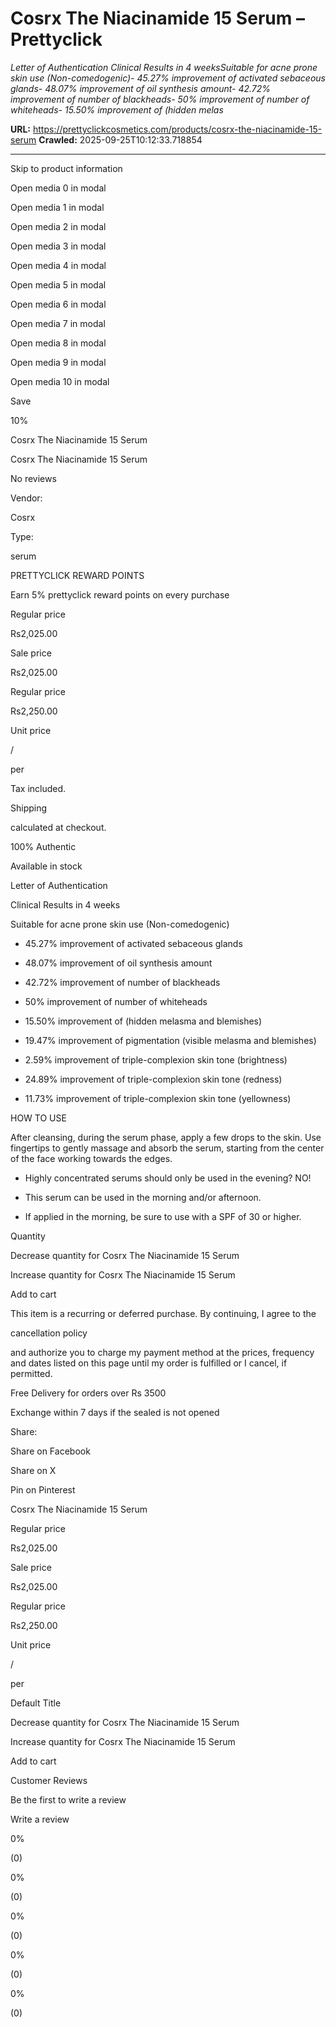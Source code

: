 # Cosrx The Niacinamide 15 Serum – Prettyclick

*Letter of Authentication Clinical Results in 4 weeksSuitable for acne prone skin use (Non-comedogenic)- 45.27% improvement of activated sebaceous glands- 48.07% improvement of oil synthesis amount- 42.72% improvement of number of blackheads- 50% improvement of number of whiteheads- 15.50% improvement of (hidden melas*

**URL:** https://prettyclickcosmetics.com/products/cosrx-the-niacinamide-15-serum
**Crawled:** 2025-09-25T10:12:33.718854

---

Skip to product information

Open media 0 in modal

Open media 1 in modal

Open media 2 in modal

Open media 3 in modal

Open media 4 in modal

Open media 5 in modal

Open media 6 in modal

Open media 7 in modal

Open media 8 in modal

Open media 9 in modal

Open media 10 in modal

Save

10%

Cosrx The Niacinamide 15 Serum

Cosrx The Niacinamide 15 Serum

No reviews

Vendor:

Cosrx

Type:

serum

PRETTYCLICK REWARD POINTS

Earn 5% prettyclick reward points on every purchase

Regular price

Rs2,025.00

Sale price

Rs2,025.00

Regular price

Rs2,250.00

Unit price

/

per

Tax included.

Shipping

calculated at checkout.

100% Authentic

Available in stock

Letter of Authentication

Clinical Results in 4 weeks

Suitable for acne prone skin use (Non-comedogenic)

- 45.27% improvement of activated sebaceous glands

- 48.07% improvement of oil synthesis amount

- 42.72% improvement of number of blackheads

- 50% improvement of number of whiteheads

- 15.50% improvement of (hidden melasma and blemishes)

- 19.47% improvement of pigmentation (visible melasma and blemishes)

- 2.59% improvement of triple-complexion skin tone (brightness)

- 24.89% improvement of triple-complexion skin tone (redness)

- 11.73% improvement of triple-complexion skin tone (yellowness)

HOW TO USE

After cleansing, during the serum phase, apply a few drops to the skin. Use fingertips to gently massage and absorb the serum, starting from the center of the face working towards the edges.

* Highly concentrated serums should only be used in the evening? NO!

* This serum can be used in the morning and/or afternoon.

* If applied in the morning, be sure to use with a SPF of 30 or higher.

Quantity

Decrease quantity for Cosrx The Niacinamide 15 Serum

Increase quantity for Cosrx The Niacinamide 15 Serum

Add to cart

This item is a recurring or deferred purchase. By continuing, I agree to the

cancellation policy

and authorize you to charge my payment method at the prices, frequency and dates listed on this page until my order is fulfilled or I cancel, if permitted.

Free Delivery for orders over Rs 3500

Exchange within 7 days if the sealed is not opened

Share:

Share on Facebook

Share on X

Pin on Pinterest

Cosrx The Niacinamide 15 Serum

Regular price

Rs2,025.00

Sale price

Rs2,025.00

Regular price

Rs2,250.00

Unit price

/

per

Default Title

Decrease quantity for Cosrx The Niacinamide 15 Serum

Increase quantity for Cosrx The Niacinamide 15 Serum

Add to cart

Customer Reviews

Be the first to write a review

Write a review

0%

(0)

0%

(0)

0%

(0)

0%

(0)

0%

(0)